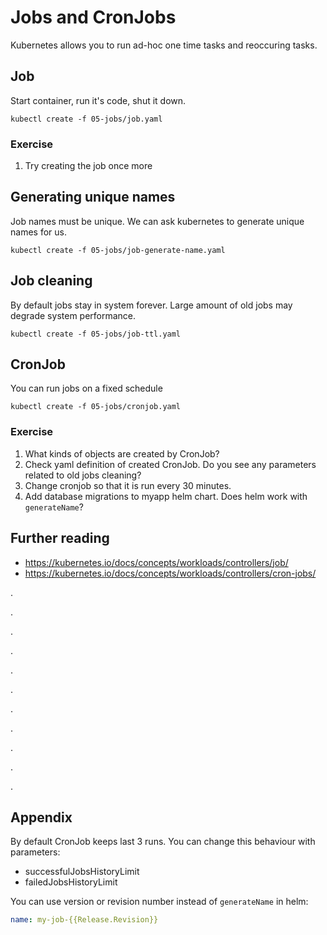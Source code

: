 # Jobs and CronJobs

Kubernetes allows you to run ad-hoc one time tasks and reoccuring tasks.

## Job

Start container, run it's code, shut it down.

```shell
kubectl create -f 05-jobs/job.yaml
```

### Exercise

1. Try creating the job once more

## Generating unique names

Job names must be unique. We can ask kubernetes to generate unique names for us.

```shell
kubectl create -f 05-jobs/job-generate-name.yaml
```

## Job cleaning

By default jobs stay in system forever. Large amount of old jobs may degrade
system performance.

```shell
kubectl create -f 05-jobs/job-ttl.yaml
```

## CronJob

You can run jobs on a fixed schedule

```shell
kubectl create -f 05-jobs/cronjob.yaml
```

### Exercise

1. What kinds of objects are created by CronJob?
2. Check yaml definition of created CronJob. Do you see any parameters related
   to old jobs cleaning?
3. Change cronjob so that it is run every 30 minutes.
4. Add database migrations to myapp helm chart. Does helm work with
   `generateName`?

## Further reading

- https://kubernetes.io/docs/concepts/workloads/controllers/job/
- https://kubernetes.io/docs/concepts/workloads/controllers/cron-jobs/

.

.

.

.

.

.

.

.

.

.

.

## Appendix

By default CronJob keeps last 3 runs. You can change this behaviour with
parameters:

- successfulJobsHistoryLimit
- failedJobsHistoryLimit

You can use version or revision number instead of `generateName` in helm:

```yaml
name: my-job-{{Release.Revision}}
```
